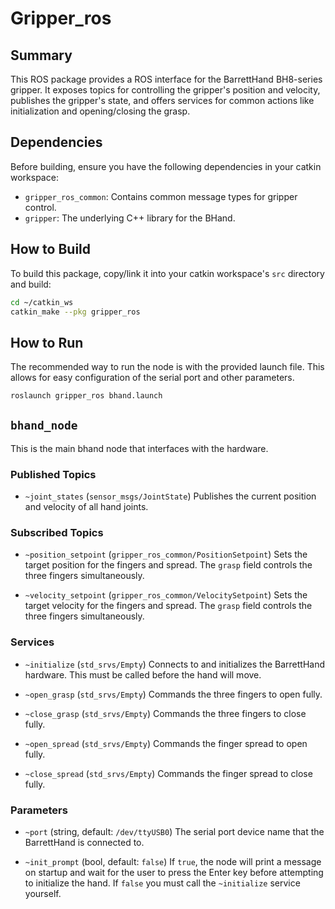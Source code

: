 # Gripper_ros

## Summary

This ROS package provides a ROS interface for the BarrettHand BH8-series gripper. It exposes topics for controlling the gripper's position and velocity, publishes the gripper's state, and offers services for common actions like initialization and opening/closing the grasp.

## Dependencies

Before building, ensure you have the following dependencies in your catkin workspace:

- `gripper_ros_common`: Contains common message types for gripper control.
- `gripper`: The underlying C++ library for the BHand.

## How to Build

To build this package, copy/link it into your catkin workspace's `src` directory and build:

```bash
cd ~/catkin_ws
catkin_make --pkg gripper_ros
```

## How to Run

The recommended way to run the node is with the provided launch file. This allows for easy configuration of the serial port and other parameters.

```bash
roslaunch gripper_ros bhand.launch 
```


## `bhand_node`

This is the main bhand node that interfaces with the hardware.

### Published Topics

- `~joint_states` (`sensor_msgs/JointState`)
    Publishes the current position and velocity of all hand joints.

### Subscribed Topics

- `~position_setpoint` (`gripper_ros_common/PositionSetpoint`)
    Sets the target position for the fingers and spread. The `grasp` field controls the three fingers simultaneously.

- `~velocity_setpoint` (`gripper_ros_common/VelocitySetpoint`)
    Sets the target velocity for the fingers and spread. The `grasp` field controls the three fingers simultaneously.

### Services

- `~initialize` (`std_srvs/Empty`)
    Connects to and initializes the BarrettHand hardware. This must be called before the hand will move.

- `~open_grasp` (`std_srvs/Empty`)
    Commands the three fingers to open fully.

- `~close_grasp` (`std_srvs/Empty`)
    Commands the three fingers to close fully.

- `~open_spread` (`std_srvs/Empty`)
    Commands the finger spread to open fully.

- `~close_spread` (`std_srvs/Empty`)
    Commands the finger spread to close fully.

### Parameters

- `~port` (string, default: `/dev/ttyUSB0`)
    The serial port device name that the BarrettHand is connected to.

- `~init_prompt` (bool, default: `false`)
    If `true`, the node will print a message on startup and wait for the user to press the Enter key before attempting to initialize the hand. If `false` you must call the `~initialize` service yourself.
